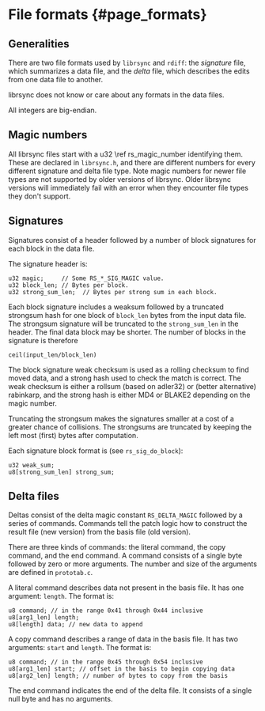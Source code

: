 # File formats {#page_formats}

## Generalities

There are two file formats used by `librsync` and `rdiff`: the
*signature* file, which summarizes a data file, and the *delta* file,
which describes the edits from one data file to another.

librsync does not know or care about any formats in the data files.

All integers are big-endian.

## Magic numbers

All librsync files start with a u32 \ref rs_magic_number identifying them.
These are declared in `librsync.h`, and there are different numbers for every
different signature and delta file type. Note magic numbers for newer file
types are not supported by older versions of librsync. Older librsync versions
will immediately fail with an error when they encounter file types they don't
support.

## Signatures

Signatures consist of a header followed by a number of block signatures for
each block in the data file.

The signature header is:

    u32 magic;     // Some RS_*_SIG_MAGIC value.
    u32 block_len; // Bytes per block.
    u32 strong_sum_len;  // Bytes per strong sum in each block.

Each block signature includes a weaksum followed by a truncated strongsum hash
for one block of `block_len` bytes from the input data file. The strongsum
signature will be truncated to the `strong_sum_len` in the header. The final
data block may be shorter. The number of blocks in the signature is therefore

    ceil(input_len/block_len)

The block signature weak checksum is used as a rolling checksum to find moved
data, and a strong hash used to check the match is correct. The weak checksum
is either a rollsum (based on adler32) or (better alternative) rabinkarp, and
the strong hash is either MD4 or BLAKE2 depending on the magic number.

Truncating the strongsum makes the signatures smaller at a cost of a greater
chance of collisions.  The strongsums are truncated by keeping the left most
(first) bytes after computation.

Each signature block format is (see `rs_sig_do_block`):

    u32 weak_sum;
    u8[strong_sum_len] strong_sum;

## Delta files

Deltas consist of the delta magic constant `RS_DELTA_MAGIC` followed by a
series of commands. Commands tell the patch logic how to construct the result
file (new version) from the basis file (old version).

There are three kinds of commands: the literal command, the copy command, and
the end command. A command consists of a single byte followed by zero or more
arguments. The number and size of the arguments are defined in `prototab.c`.

A literal command describes data not present in the basis file. It has one
argument: `length`. The format is:

    u8 command; // in the range 0x41 through 0x44 inclusive
    u8[arg1_len] length;
    u8[length] data; // new data to append

A copy command describes a range of data in the basis file. It has two
arguments: `start` and `length`. The format is:

    u8 command; // in the range 0x45 through 0x54 inclusive
    u8[arg1_len] start; // offset in the basis to begin copying data
    u8[arg2_len] length; // number of bytes to copy from the basis

The end command indicates the end of the delta file. It consists of a single
null byte and has no arguments.
